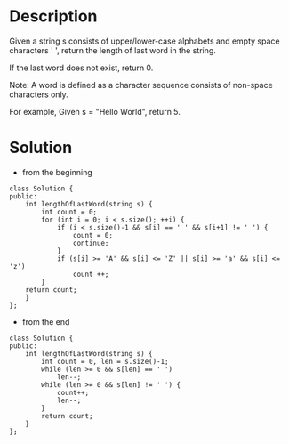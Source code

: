 # Description

Given a string s consists of upper/lower-case alphabets and empty space characters ' ', return the length of last word in the string.

If the last word does not exist, return 0.

Note: A word is defined as a character sequence consists of non-space characters only.

For example, 
Given s = "Hello World",
return 5.

# Solution

- from the beginning
```
class Solution {
public:
    int lengthOfLastWord(string s) {
        int count = 0;
        for (int i = 0; i < s.size(); ++i) {
            if (i < s.size()-1 && s[i] == ' ' && s[i+1] != ' ') {
                count = 0;
                continue;
            }
            if (s[i] >= 'A' && s[i] <= 'Z' || s[i] >= 'a' && s[i] <= 'z')
                count ++;
        }
    return count;
    }
};
```

- from the end
```
class Solution {
public:
    int lengthOfLastWord(string s) {
        int count = 0, len = s.size()-1;
        while (len >= 0 && s[len] == ' ')
            len--;
        while (len >= 0 && s[len] != ' ') {
            count++;
            len--;
        }
        return count;
    }
};
```
